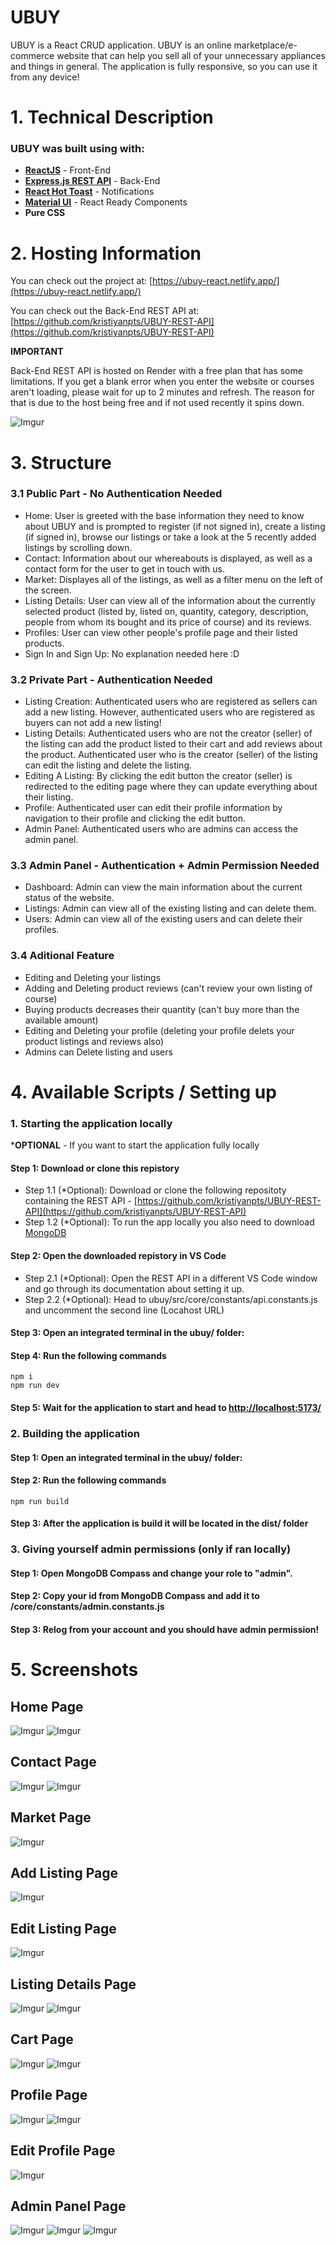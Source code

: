 
# UBUY

UBUY is a React CRUD application. UBUY is an online marketplace/e-commerce website that can help you sell all of your unnecessary appliances and things in general. The application is fully responsive, so you can use it from any device!

# 1. Technical Description
### UBUY was built using with:
- [**ReactJS**](https://react.dev/) - Front-End
- [**Express.js REST API**](https://expressjs.com/) - Back-End
- [**React Hot Toast**](https://react-hot-toast.com/) - Notifications
- [**Material UI**](https://mui.com/) - React Ready Components
- **Pure CSS**

# 2. Hosting Information

You can check out the project at: [https://ubuy-react.netlify.app/](https://ubuy-react.netlify.app/)

You can check out the Back-End REST API at: [https://github.com/kristiyanpts/UBUY-REST-API](https://github.com/kristiyanpts/UBUY-REST-API)

**IMPORTANT**

Back-End REST API is hosted on Render with a free plan that has some limitations. If you get a blank error when you enter the website or courses aren't loading, please wait for up to 2 minutes and refresh. The reason for that is due to the host being free and if not used recently it spins down.

![Imgur](https://imgur.com/aPArXlm.png)

# 3. Structure

### 3.1 Public Part - No Authentication Needed
- Home: User is greeted with the base information they need to know about UBUY and is prompted to register (if not signed in), create a listing (if signed in), browse our listings or take a look at the 5 recently added listings by scrolling down.
- Contact: Information about our whereabouts is displayed, as well as a contact form for the user to get in touch with us.
- Market: Displayes all of the listings, as well as a filter menu on the left of the screen.
- Listing Details: User can view all of the information about the currently selected product (listed by, listed on, quantity, category, description, people from whom its bought and its price of course) and its reviews. 
- Profiles: User can view other people's profile page and their listed products.
- Sign In and Sign Up: No explanation needed here :D

### 3.2 Private Part - Authentication Needed
- Listing Creation: Authenticated users who are registered as sellers can add a new listing. However, authenticated users who are registered as buyers can not add a new listing!
- Listing Details: Authenticated users who are not the creator (seller) of the listing can add the product listed to their cart and add reviews about the product. Authenticated user who is the creator (seller) of the listing can edit the listing and delete the listing.
- Editing A Listing: By clicking the edit button the creator (seller) is redirected to the editing page where they can update everything about their listing.
- Profile: Authenticated user can edit their profile information by navigation to their profile and clicking the edit button.
- Admin Panel: Authenticated users who are admins can access the admin panel.

### 3.3 Admin Panel - Authentication + Admin Permission Needed
- Dashboard: Admin can view the main information about the current status of the website.
- Listings: Admin can view all of the existing listing and can delete them.
- Users: Admin can view all of the existing users and can delete their profiles.

### 3.4 Aditional Feature
- Editing and Deleting your listings
- Adding and Deleting product reviews (can't review your own listing of course)
- Buying products decreases their quantity (can't buy more than the available amount)
- Editing and Deleting your profile (deleting your profile delets your product listings and reviews also)
- Admins can Delete listing and users

# 4. Available Scripts / Setting up

### 1. Starting the application locally
***OPTIONAL** - If you want to start the application fully locally

#### Step 1: Download or clone this repistory
- Step 1.1 (*Optional): Download or clone the following repositoty containing the REST API - [https://github.com/kristiyanpts/UBUY-REST-API](https://github.com/kristiyanpts/UBUY-REST-API)
- Step 1.2 (*Optional): To run the app locally you also need to download [MongoDB](https://www.mongodb.com/try/download/community)

#### Step 2: Open the downloaded repistory in VS Code
- Step 2.1 (*Optional): Open the REST API in a different VS Code window and go through its documentation about setting it up.
- Step 2.2 (*Optional): Head to ubuy/src/core/constants/api.constants.js and uncomment the second line (Locahost URL)

#### Step 3: Open an integrated terminal in the ubuy/ folder:

#### Step 4: Run the following commands
```
npm i
npm run dev
```

#### Step 5: Wait for the application to start and head to [http://localhost:5173/](http://localhost:5173/)

### 2. Building the application

#### Step 1: Open an integrated terminal in the ubuy/ folder:

#### Step 2: Run the following commands
```
npm run build
```

#### Step 3: After the application is build it will be located in the dist/ folder

### 3. Giving yourself admin permissions (only if ran locally)

#### Step 1: Open MongoDB Compass and change your role to "admin".

#### Step 2: Copy your id from MongoDB Compass and add it to /core/constants/admin.constants.js

#### Step 3: Relog from your account and you should have admin permission!

# 5. Screenshots

## Home Page
![Imgur](https://imgur.com/0a9J5tj.png)
![Imgur](https://imgur.com/iDjbCtJ.png)

## Contact Page
![Imgur](https://imgur.com/y32BuGk.png)
![Imgur](https://imgur.com/fEJjig4.png)

## Market Page
![Imgur](https://imgur.com/6F1UT8H.png)

## Add Listing Page
![Imgur](https://imgur.com/BclJy0K.png)

## Edit Listing Page
![Imgur](https://imgur.com/Aqawmrt.png)

## Listing Details Page
![Imgur](https://imgur.com/hwRFucx.png)
![Imgur](https://imgur.com/VzhpcJY.png)

## Cart Page
![Imgur](https://imgur.com/TgIIVLe.png)
![Imgur](https://imgur.com/CP5qcgm.png)

## Profile Page
![Imgur](https://imgur.com/LL5a1TP.png)
![Imgur](https://imgur.com/qiYMGxS.png)

## Edit Profile Page
![Imgur](https://imgur.com/ZnNQa4Z.png)

## Admin Panel Page
![Imgur](https://imgur.com/SCEkDFu.png)
![Imgur](https://imgur.com/wOWeiAa.png)
![Imgur](https://imgur.com/gYDgRHJ.png)
